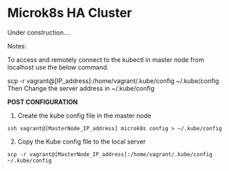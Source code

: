# **Microk8s HA Cluster**


Under construction....

Notes:

To access and remotely connect to the kubectl in master node from localhost use the below command.

scp -r vagrant@[IP_address]:/home/vagrant/.kube/config ~/.kube/config
Then Change the server address in ~/.kube/config

**POST CONFIGURATION**

1. Create the kube config file in the master node 
```
ssh vagrant@[MasterNode_IP_address] microk8s config > ~/.kube/config
```
2. Copy the Kube config file to the local server 
```
scp -r vagrant@[MasterNode_IP_address]:/home/vagrant/.kube/config ~/.kube/config
```
